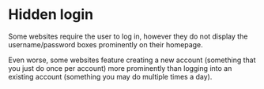 # Hidden login

Some websites require the user to log in, however they do not display the username/password boxes prominently on their homepage.

Even worse, some websites feature creating a new account (something that you just do once per account) more prominently than logging into an existing account (something you may do multiple times a day).
